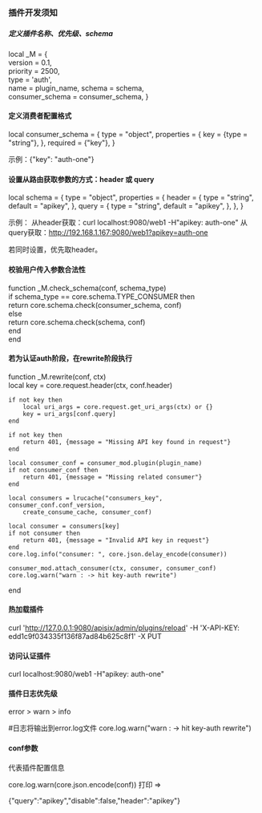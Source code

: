 ### 插件开发须知
##### 定义插件名称、优先级、schema
local _M = {                    
    version = 0.1,     
    priority = 2500,   
    type = 'auth',  
    name = plugin_name,
    schema = schema,   
    consumer_schema = consumer_schema,
}

#### 定义消费者配置格式
local consumer_schema = {
    type = "object",
    properties = {
        key = {type = "string"},
    },
    required = {"key"},
}

示例：{"key": "auth-one"}

#### 设置从路由获取参数的方式：header 或 query
local schema = {
    type = "object",
    properties = {
        header = {
            type = "string",
            default = "apikey",
        },
        query = {
            type = "string",
            default = "apikey",
        },
    },
}

示例：
从header获取：curl localhost:9080/web1 -H"apikey: auth-one"
从query获取：http://192.168.1.167:9080/web1?apikey=auth-one

若同时设置，优先取header。

#### 校验用户传入参数合法性
function _M.check_schema(conf, schema_type)                                   
    if schema_type == core.schema.TYPE_CONSUMER then                          
        return core.schema.check(consumer_schema, conf)                       
    else                                                                      
        return core.schema.check(schema, conf)                                
    end                                                                       
end

#### 若为认证auth阶段，在rewrite阶段执行
function _M.rewrite(conf, ctx)                                                
    local key = core.request.header(ctx, conf.header)                         
                                                                              
    if not key then                                                           
        local uri_args = core.request.get_uri_args(ctx) or {}                 
        key = uri_args[conf.query]                                            
    end                                                                       
                                                                              
    if not key then                                                           
        return 401, {message = "Missing API key found in request"}            
    end                                                                       
                                                                              
    local consumer_conf = consumer_mod.plugin(plugin_name)                    
    if not consumer_conf then                                                 
        return 401, {message = "Missing related consumer"}                    
    end                                                                       
                                                                              
    local consumers = lrucache("consumers_key", consumer_conf.conf_version,   
        create_consume_cache, consumer_conf)                                  
                                                                              
    local consumer = consumers[key]                                           
    if not consumer then                                                      
        return 401, {message = "Invalid API key in request"}                  
    end                                                                       
    core.log.info("consumer: ", core.json.delay_encode(consumer))             
                                                                              
    consumer_mod.attach_consumer(ctx, consumer, consumer_conf)                
    core.log.warn("warn : -> hit key-auth rewrite")                           
end

#### 热加载插件
curl 'http://127.0.0.1:9080/apisix/admin/plugins/reload' -H 'X-API-KEY: edd1c9f034335f136f87ad84b625c8f1' -X PUT

#### 访问认证插件
curl localhost:9080/web1 -H"apikey: auth-one"

#### 插件日志优先级
error > warn > info 

#日志将输出到error.log文件
core.log.warn("warn : -> hit key-auth rewrite")

#### conf参数
代表插件配置信息

core.log.warn(core.json.encode(conf))
    打印 =>
    
{"query":"apikey","disable":false,"header":"apikey"}
